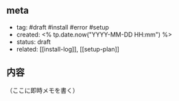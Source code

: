 ## meta
- tag: #draft #install #error #setup
- created: <% tp.date.now("YYYY-MM-DD HH:mm") %>
- status: draft
- related: [[install-log]], [[setup-plan]]

## 内容
（ここに即時メモを書く）